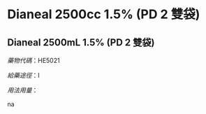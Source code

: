 # Dianeal 2500cc 1.5% (PD 2 雙袋)

## Dianeal 2500mL 1.5% (PD 2 雙袋)

*藥物代碼*：HE5021

*給藥途徑*：I

*用法用量*：

na

